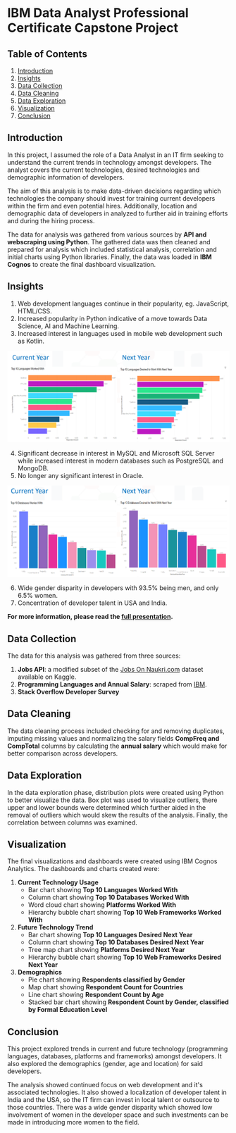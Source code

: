 # IBM Data Analyst Professional Certificate Capstone Project

## Table of Contents
1. [Introduction](#introduction)
2. [Insights](#insights)
3. [Data Collection](#data-collection)
4. [Data Cleaning](#data-cleaning)
5. [Data Exploration](#data-exploration)
6. [Visualization](#visualization)
7. [Conclusion](#conclusion)

## Introduction
In this project, I assumed the role of a Data Analyst in an IT firm seeking to understand the current trends in technology amongst developers. The analyst covers the current technologies, desired technologies and demographic information of developers.

The aim of this analysis is to make data-driven decisions regarding which technologies the company should invest for training current developers within the firm and even potential hires. Additionally, location and demographic data of developers in analyzed to further aid in training efforts and during the hiring process.

The data for analysis was gathered from various sources by **API and webscraping using Python**. The gathered data was then cleaned and prepared for analysis which included statistical analysis, correlation and initial charts using Python libraries. Finally, the data was loaded in **IBM Cognos** to create the final dashboard visualization.

## Insights
1. Web development languages continue in their popularity, eg. JavaScript, HTML/CSS.
2. Increased popularity in Python indicative of a move towards Data Science, AI and Machine Learning.
3. Increased interest in languages used in mobile web development such as Kotlin.

![Alt text](image.png)

4.  Significant decrease in interest in MySQL and Microsoft SQL Server while increased interest in modern databases such as PostgreSQL and MongoDB.
5. No longer any significant interest in Oracle.

![Alt text](image-1.png)

6. Wide gender disparity in developers with 93.5% being men, and only 6.5% women.
7. Concentration of developer talent in USA and India.

**For more information, please read the [full presentation]().**

## Data Collection
The data for this analysis was gathered from three sources:
1. **Jobs API**: a modified subset of the [Jobs On Naukri.com](https://www.kaggle.com/datasets/promptcloud/jobs-on-naukricom) dataset available on Kaggle.
2. **Programming Languages and Annual Salary**: scraped from [IBM](https://cf-courses-data.s3.us.cloud-object-storage.appdomain.cloud/IBM-DA0321EN-SkillsNetwork/labs/datasets/Programming_Languages.html).
3. **Stack Overflow Developer Survey**

## Data Cleaning
The data cleaning process included checking for and removing duplicates, imputing missing values and normalizing the salary fields **CompFreq and CompTotal** columns by calculating the **annual salary** which would make for better comparison across developers.

## Data Exploration
In the data exploration phase, distribution plots were created using Python to better visualize the data. Box plot was used to visualize outliers, there upper and lower bounds were determined which further aided in the removal of outliers which would skew the results of the analysis. Finally, the correlation between columns was examined.

## Visualization
The final visualizations and dashboards were created using IBM Cognos Analytics. The dashboards and charts created were:
1. **Current Technology Usage**
   - Bar chart showing **Top 10 Languages Worked With**
   - Column chart showing **Top 10 Databases Worked With**
   - Word cloud chart showing **Platforms Worked With**
   - Hierarchy bubble chart showing **Top 10 Web Frameworks Worked With**
2. **Future Technology Trend**
   - Bar chart showing **Top 10 Languages Desired Next Year**
   - Column chart showing **Top 10 Databases Desired Next Year**
   - Tree map chart showing **Platforms Desired Next Year**
   - Hierarchy bubble chart showing **Top 10 Web Frameworks Desired Next Year**
3. **Demographics**
   - Pie chart showing **Respondents classified by Gender**
   - Map chart showing **Respondent Count for Countries**
   - Line chart showing **Respondent Count by Age**
   - Stacked bar chart showing **Respondent Count by Gender, classified by Formal Education Level**

## Conclusion
This project explored trends in current and future technology (programming languages, databases, platforms and frameworks) amongst developers. It also explored the demographics (gender, age and location) for said developers.

The analysis showed continued focus on web development and it's associated technologies. It also showed a localization of developer talent in India and the USA, so the IT firm can invest in local talent or outsource to those countries. There was a wide gender disparity which showed low involvement of women in the developer space and such investments can be made in introducing more women to the field.

